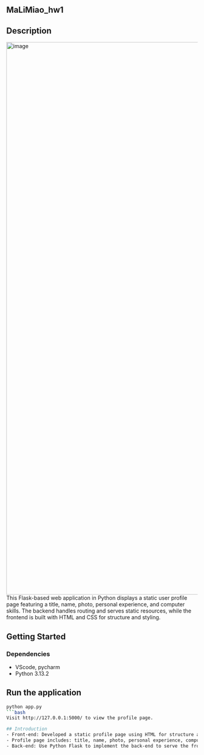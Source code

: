 ## MaLiMiao_hw1
## Description
<img width="1452" alt="image" src="https://github.com/user-attachments/assets/9acfd7d7-06c3-4793-b99a-b85729850acf" />
This Flask-based web application in Python displays a static user profile page featuring a title, name, photo, personal experience, and computer skills. The backend handles routing and serves static resources, while the frontend is built with HTML and CSS for structure and styling.

## Getting Started
### Dependencies
- VScode, pycharm
- Python 3.13.2

## Run the application
   ```bash
   python app.py
   ```bash
Visit http://127.0.0.1:5000/ to view the profile page.

## Introduction
- Front-end: Developed a static profile page using HTML for structure and CSS for styling.
- Profile page includes: title, name, photo, personal experience, computer skills
- Back-end: Use Python Flask to implement the back-end to serve the front-end
